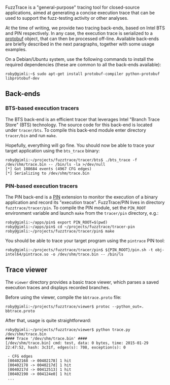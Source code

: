 FuzzTrace is a "general-purpose" tracing tool for closed-source applications,
aimed at generating a concise execution trace that can be used to support the
fuzz-testing activity or other analyses.

At the time of writing, we provide two tracing back-ends, based on Intel BTS
and PIN respectively. In any case, the execution trace is serialized to a
[protobuf](https://code.google.com/p/protobuf/) object, that can then be
processed off-line. Available back-ends are briefly described in the next
paragraphs, together with some usage examples.

On a Debian/Ubuntu system, use the following commands to install the required
dependencies (these are common to all the back-ends available):

	roby@gimli:~$ sudo apt-get install protobuf-compiler python-protobuf libprotobuf-dev

## Back-ends ##

### BTS-based execution tracers ###

The BTS back-end is an efficient tracer that leverages Intel "Branch Trace
Store" (BTS) technology. The source code for this back-end is located under
`tracer/bts`. To compile this back-end module enter directory `tracer/bin` and
run `make`.

Hopefully, everything will go fine. You should now be able to trace your target
application using the `bts_trace` binary:

	roby@gimli:~/projects/fuzztrace/tracer/bts$ ./bts_trace -f /dev/shm/trace.bin -- /bin/ls -la >/dev/null
	[*] Got 108684 events (4967 CFG edges)
	[*] Serializing to /dev/shm/trace.bin

### PIN-based execution tracers ###

The PIN back-end is a
[PIN](https://software.intel.com/en-us/articles/pin-a-dynamic-binary-instrumentation-tool)
extension to monitor the execution of a binary application and record its
"execution trace". FuzzTrace/PIN lives in directory `fuzztrace/tracer/pin`. To
compile the PIN module, set the `PIN_ROOT` environment variable and launch
`make` from the `tracer/pin` directory, e.g.:

	roby@gimli:~/apps/pin$ export PIN_ROOT=$(pwd)
	roby@gimli:~/apps/pin$ cd ~/projects/fuzztrace/tracer-pin
	roby@gimli:~/projects/fuzztrace/tracer/pin$ make


You should be able to trace your target program using the `pintrace` PIN tool:

	roby@gimli:~/projects/fuzztrace/tracer/pin$ ${PIN_ROOT}/pin.sh -t obj-intel64/pintrace.so -o /dev/shm/trace.bin -- /bin/ls

## Trace viewer ##

The `viewer` directory provides a basic trace viewer, which parses a saved
execution traces and displays recorded branches.

Before using the viewer, compile the `bbtrace.proto` file:

	roby@gimli:~/projects/fuzztrace/viewer$ protoc --python_out=. bbtrace.proto

After that, usage is quite straightforward:

	roby@gimli:~/projects/fuzztrace/viewer$ python trace.py /dev/shm/trace.bin
	#### Trace '/dev/shm/trace.bin' ####
	[/dev/shm/trace.bin] cmd: test, data: 0 bytes, time: 2015-01-29 22:47:52, hash: 3c31f, edges(s): 708, exception(s): 0

	 - CFG edges
	 [00402168 -> 00402178] 1 hit
	 [00402178 -> 0040217d] 1 hit
	 [0040217d -> 00412513] 1 hit
	 [00402190 -> 004124e0] 1 hit
	 ...


